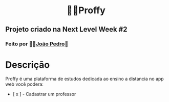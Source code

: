 <h1 align="center">👨‍🏫Proffy</h1>

## Projeto criado na Next Level Week #2
### Feito por 👨‍💻[João Pedro](https://jpres.dev)🚀
#
# Descrição
Proffy é uma plataforma de estudos dedicada ao ensino a distancia no app web você podera:
- [ x ] - Cadastrar um professor